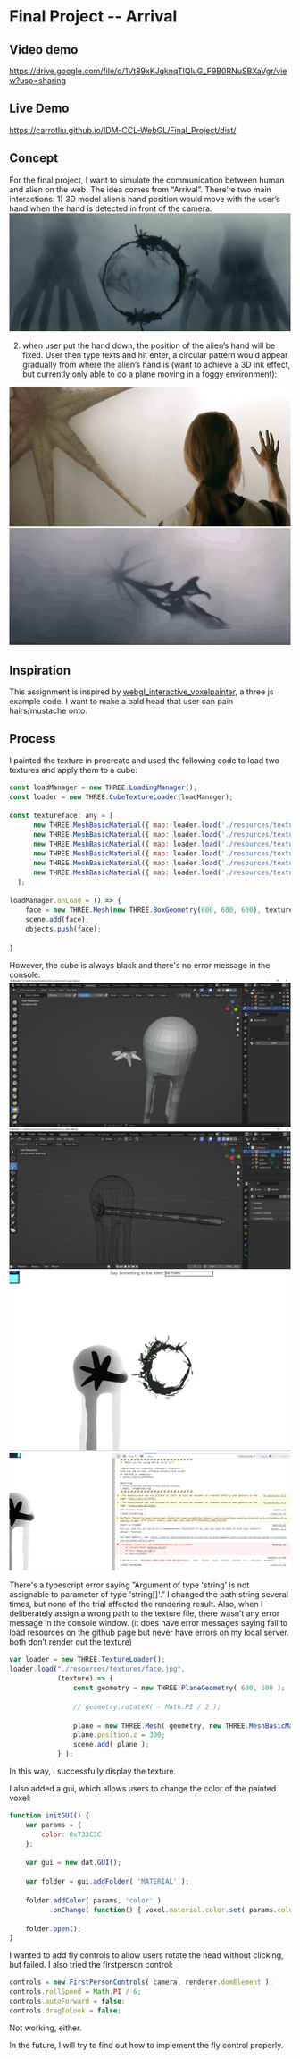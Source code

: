 # Final Project -- Arrival

## Video demo
<https://drive.google.com/file/d/1Vt89xKJqknqTIQluG_F9B0RNuSBXaVgr/view?usp=sharing>

## Live Demo
<https://carrotliu.github.io/IDM-CCL-WebGL/Final_Project/dist/>

## Concept
For the final project, I want to simulate the communication between human and alien on the web. The idea comes from “Arrival”. There’re two main interactions: 1) 3D model alien’s hand position would move with the user’s hand when the hand is detected in front of the camera:
![arrival1](https://github.com/CarrotLiu/IDM-CCL-WebGL/blob/main/Final_Project/arrival1.png)

2) when user put the hand down, the position of the alien’s hand will be fixed. User then type texts and hit enter, a circular pattern would appear gradually from where the alien’s hand is (want to achieve a 3D ink effect, but currently only able to do a plane moving in a foggy environment):

![arrival2](https://github.com/CarrotLiu/IDM-CCL-WebGL/blob/main/Final_Project/arrival2.jpg)
![arrival3](https://github.com/CarrotLiu/IDM-CCL-WebGL/blob/main/Final_Project/arrival3.gif)

## Inspiration
This assignment is inspired by [webgl_interactive_voxelpainter](https://threejs.org/examples/?q=interac#webgl_interactive_voxelpainter), a three js example code. I want to make a bald head that user can pain hairs/mustache onto. 

## Process
I painted the texture in procreate and used the following code to load two textures and apply them to a cube:
```javascript
const loadManager = new THREE.LoadingManager();
const loader = new THREE.CubeTextureLoader(loadManager);

const textureface: any = [
      new THREE.MeshBasicMaterial({ map: loader.load('./resources/textures/head.jpg') }), //right side
      new THREE.MeshBasicMaterial({ map: loader.load('./resources/textures/head.jpg')}), //left side
      new THREE.MeshBasicMaterial({ map: loader.load('./resources/textures/head.jpg')}), //top side
      new THREE.MeshBasicMaterial({ map: loader.load('./resources/textures/head.jpg')}), //bottom side
      new THREE.MeshBasicMaterial({ map: loader.load('./resources/textures/face.jpg')}), //front side
      new THREE.MeshBasicMaterial({ map: loader.load('./resources/textures/head.jpg')}), //back side
  ];

loadManager.onLoad = () => {
	face = new THREE.Mesh(new THREE.BoxGeometry(600, 600, 600), textureface);
	scene.add(face);
	objects.push(face);

}
```
However, the cube is always black and there's no error message in the console:
![blender1](https://github.com/CarrotLiu/IDM-CCL-WebGL/blob/main/Final_Project/blender1.png)
![blender2](https://github.com/CarrotLiu/IDM-CCL-WebGL/blob/main/Final_Project/blender2.png)
![blender3](https://github.com/CarrotLiu/IDM-CCL-WebGL/blob/main/Final_Project/blender3.png)
![blender4](https://github.com/CarrotLiu/IDM-CCL-WebGL/blob/main/Final_Project/blender4.png)

There's a typescript error saying ”Argument of type 'string' is not assignable to parameter of type 'string[]'.” I changed the path string several times, but none of the trial affected the rendering result. Also, when I deliberately assign a wrong path to the texture file, there wasn’t any error message in the console window. (it does have error messages saying fail to load resources on the github page but never have errors on my local server. both don’t render out the texture)


```javascript
var loader = new THREE.TextureLoader();
loader.load("./resources/textures/face.jpg",
			(texture) => {
				const geometry = new THREE.PlaneGeometry( 600, 600 );

				// geometry.rotateX( - Math.PI / 2 );
			
				plane = new THREE.Mesh( geometry, new THREE.MeshBasicMaterial( { color: 0xffffff, map: texture } ) );
				plane.position.z = 300;
				scene.add( plane );
			} );
```
In this way, I successfully display the texture.

I also added a gui, which allows users to change the color of the painted voxel:

```javascript
function initGUI() {
	var params = {
		color: 0x733C3C
	};
	
	var gui = new dat.GUI();
	
	var folder = gui.addFolder( 'MATERIAL' );
	
	folder.addColor( params, 'color' )
		  .onChange( function() { voxel.material.color.set( params.color ); } );
	
	folder.open();
}
```
I wanted to add fly controls to allow users rotate the head without clicking, but failed. I also tried the firstperson control:
```javascript
controls = new FirstPersonControls( camera, renderer.domElement );
controls.rollSpeed = Math.PI / 6;
controls.autoForward = false;
controls.dragToLook = false;
```
Not working, either. 

In the future, I will try to find out how to implement the fly control properly.
